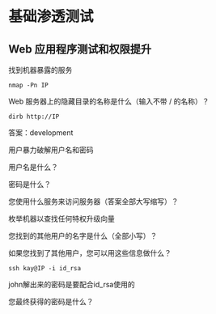 # 基础渗透测试

##

## Web 应用程序测试和权限提升

找到机器暴露的服务  
``````
nmap -Pn IP
``````  

Web 服务器上的隐藏目录的名称是什么（输入不带 / 的名称）？  
``````
dirb http://IP
``````
答案：development

用户暴力破解用户名和密码  



用户名是什么？  

密码是什么？  

您使用什么服务来访问服务器（答案全部大写缩写）？  


枚举机器以查找任何特权升级向量  


您找到的其他用户的名字是什么（全部小写）？  


如果您找到了其他用户，您可以用这些信息做什么？  
``````
ssh kay@IP -i id_rsa
``````
john解出来的密码是要配合id_rsa使用的  


您最终获得的密码是什么？  

